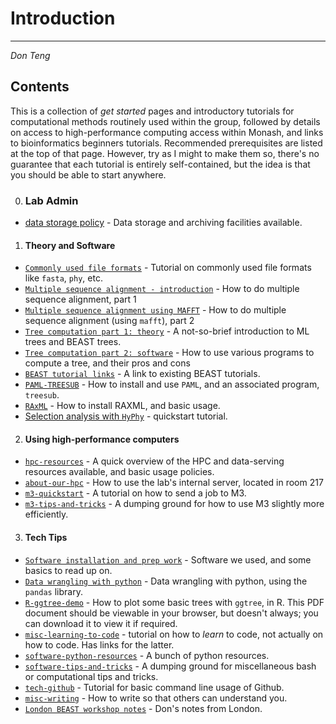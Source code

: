 # Introduction
-----

*Don Teng*

## Contents
This is a collection of _get started_ pages and introductory tutorials for computational methods routinely used within the group, followed by details on access to high-performance computing access within Monash, and links to bioinformatics beginners tutorials.  Recommended prerequisites are listed at the top of that page. However, try as I might to make them so, there's no guarantee that each tutorial is entirely self-contained, but the idea is that you should be able to start anywhere.

0. ### Lab Admin

 - [data storage policy](./content/data-storage-policy.md) - Data storage and archiving facilities available.

1. #### Theory and Software
 - [`Commonly used file formats`](./content/misc-file-formats.md) - Tutorial on commonly used file formats like `fasta`, `phy`, etc.
 - [`Multiple sequence alignment - introduction`](./content/alignment1-introduction.md) - How to do multiple sequence alignment, part 1
 - [`Multiple sequence alignment using MAFFT`](./content/alignment2-mafft.md) - How to do multiple sequence alignment (using `mafft`), part 2
 - [`Tree computation part 1: theory`](./content/methods-tree-computation1-theory.md) - A not-so-brief introduction to ML trees and BEAST trees.
 - [`Tree computation part 2: software`](./content/methods-tree-computation2-software.md) - How to use various programs to compute a tree, and their pros and cons
 - [`BEAST tutorial links`](./content/software-beast.md) - A link to existing BEAST tutorials.
 - [`PAML-TREESUB`](./content/software-paml-treesub.md) - How to install and use `PAML`, and an associated program, `treesub`.
 - [`RAxML`](./content/software-raxml.md) - How to install RAXML, and basic usage.
 - [Selection analysis with `HyPhy`](./content/selection-hyphy.md) - quickstart tutorial.

2. #### Using high-performance computers

 - [`hpc-resources`](./content/hpc-resources.md) - A quick overview of the HPC and data-serving resources available, and basic usage policies.
 - [`about-our-hpc`](./content/about-our-hpc.md) - How to use the lab's internal server, located in room 217
 - [`m3-quickstart`](./content/m3-quickstart.md) - A tutorial on how to send a job to M3.
 - [`m3-tips-and-tricks`](./content/m3-tips-and-tricks.md) - A dumping ground for how to use M3 slightly more efficiently.

3. #### Tech Tips
 - [`Software installation and prep work`](./content/things.md) - Software we used, and some basics to read up on.
 - [`Data wrangling with python`](./content/Tutorial%20-%20Pandas.ipynb) - Data wrangling with python, using the `pandas` library.
 - [`R-ggtree-demo`](./content/R-ggtree_demo.pdf) - How to plot some basic trees with `ggtree`, in R. This PDF document should be viewable in your browser, but doesn't always; you can download it to view it if required.
 - [`misc-learning-to-code`](./content/misc-learning-to-code.md) - tutorial on how to *learn* to code, not actually on how to code. Has links for the latter.
 - [`software-python-resources`](./content/software-python-resources.md) - A bunch of python resources.
 - [`software-tips-and-tricks`](./content/software-tips-and-tricks.md) - A dumping ground for miscellaneous bash or computational tips and tricks.
 - [`tech-github`](./content/tech-github.md) - Tutorial for basic command line usage of Github.
 - [`misc-writing`](./content/misc-writing.md) - How to write so that others can understand you.
 - [`London BEAST workshop notes`](./beast/readme.md) - Don's notes from London.

